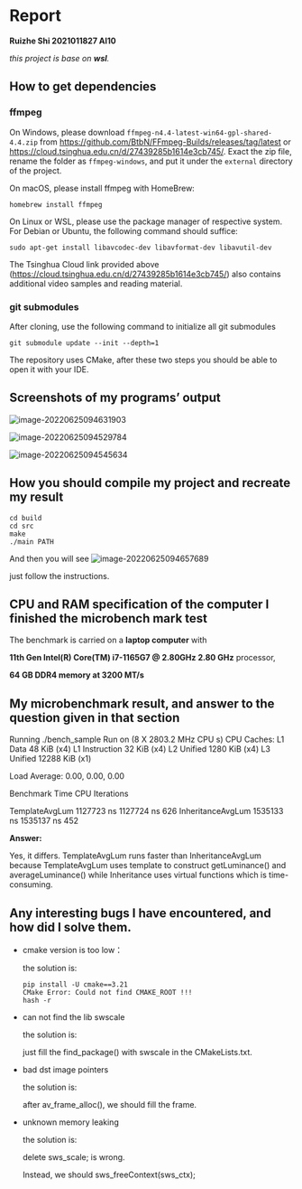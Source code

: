 # Report

**Ruizhe Shi 2021011827 AI10**

*this project is base on **wsl**.*

## How to get dependencies

### ffmpeg

On Windows, please download
`ffmpeg-n4.4-latest-win64-gpl-shared-4.4.zip` from https://github.com/BtbN/FFmpeg-Builds/releases/tag/latest
or https://cloud.tsinghua.edu.cn/d/27439285b1614e3cb745/.
Exact the zip file, rename the folder as `ffmpeg-windows`, and put it under
the `external` directory of the project.

On macOS, please install ffmpeg with HomeBrew:
```
homebrew install ffmpeg
```

On Linux or WSL, please use the package manager of respective system. For Debian
or Ubuntu, the following command should suffice:
```
sudo apt-get install libavcodec-dev libavformat-dev libavutil-dev
```

The Tsinghua Cloud link provided above
(https://cloud.tsinghua.edu.cn/d/27439285b1614e3cb745/) also contains additional
video samples and reading material.

### git submodules

After cloning, use the following command to initialize all git submodules
```
git submodule update --init --depth=1
```

The repository uses CMake, after these two steps you should be able to open it with your IDE.

## Screenshots of my programs’ output

![image-20220625094631903](C:\Users\srzer\AppData\Roaming\Typora\typora-user-images\image-20220625094631903.png)

![image-20220625094529784](C:\Users\srzer\AppData\Roaming\Typora\typora-user-images\image-20220625094529784.png)

![image-20220625094545634](C:\Users\srzer\AppData\Roaming\Typora\typora-user-images\image-20220625094545634.png)

## How you should compile my project and recreate my result

```shell
cd build
cd src
make
./main PATH
```

And then you will see ![image-20220625094657689](C:\Users\srzer\AppData\Roaming\Typora\typora-user-images\image-20220625094657689.png)

just follow the instructions.

## CPU and RAM specification of the computer I finished the microbench mark test

The benchmark is carried on a **laptop computer** with 

**11th Gen Intel(R) Core(TM) i7-1165G7 @ 2.80GHz   2.80 GHz** processor, 

**64 GB DDR4 memory at 3200 MT/s**

## My microbenchmark result, and answer to the question given in that section

Running ./bench_sample
Run on (8 X 2803.2 MHz CPU s)
CPU Caches:
  L1 Data 48 KiB (x4)
  L1 Instruction 32 KiB (x4)
  L2 Unified 1280 KiB (x4)
  L3 Unified 12288 KiB (x1)

Load Average: 0.00, 0.00, 0.00

Benchmark                  Time             CPU   Iterations

TemplateAvgLum       1127723 ns      1127724 ns          626
InheritanceAvgLum    1535133 ns      1535137 ns          452

**Answer:** 

Yes, it differs. TemplateAvgLum runs faster than InheritanceAvgLum because TemplateAvgLum uses template to construct getLuminance() and averageLuminance() while Inheritance uses virtual functions which is time-consuming.

## Any interesting bugs I have encountered, and how did I solve them.

- cmake version is too low：

  the solution is:

  ```shell
  pip install -U cmake==3.21
  CMake Error: Could not find CMAKE_ROOT !!!
  hash -r
  ```

- can not find the lib swscale

  the solution is:

  just fill the find_package() with swscale in the CMakeLists.txt.

- bad dst image pointers

  the solution is:

  after av_frame_alloc(), we should fill the frame.

- unknown memory leaking

  the solution is:

  delete sws_scale; is wrong.

  Instead, we should sws_freeContext(sws_ctx);
